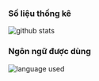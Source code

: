 ### Số liệu thống kê
![github stats](https://github-readme-stats.vercel.app/api/?username=anuraghazra&show_icons=true&title_color=fff&icon_color=000000&text_color=000000,ffffff&bg_color=30,00ffff,ff0000)
### Ngôn ngữ được dùng
![language used](https://github-readme-stats.vercel.app/api/top-langs/?username=ndbiaw&layout=compact)

